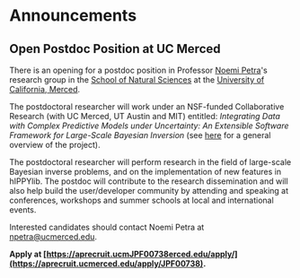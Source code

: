 # Announcements

## Open Postdoc Position at UC Merced

There is an opening for a postdoc position in Professor [Noemi Petra](http://faculty.ucmerced.edu/npetra/)'s
research group in the [School of Natural Sciences](https://naturalsciences.ucmerced.edu/) at the [University of
California, Merced](http://www.ucmerced.edu/).

The postdoctoral researcher will work under an
NSF-funded Collaborative Research (with UC Merced, UT Austin and MIT)
entitled: *Integrating Data with Complex Predictive Models under
Uncertainty: An Extensible Software Framework for Large-Scale Bayesian
Inversion* (see [here](https://ndownloader.figshare.com/files/7615990) for a general overview of the project).

The postdoctoral researcher will perform research in the
field of large-scale Bayesian inverse problems, and on the
implementation of new features in hIPPYlib. The postdoc will contribute to
the research dissemination and will also help build the user/developer
community by attending and speaking at conferences, workshops and
summer schools at local and international events.

Interested candidates should contact Noemi Petra at
[npetra@ucmerced.edu](npetra@ucmerced.edu).

**Apply at [https://aprecruit.ucmJPF00738erced.edu/apply/](https://aprecruit.ucmerced.edu/apply/JPF00738).**
